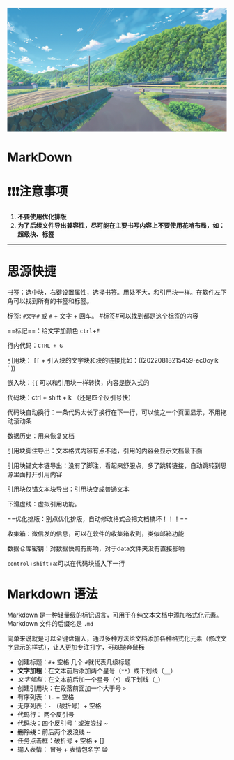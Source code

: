 ![image](assets/37%202-20221005172053-srd9ghs.jpg)

# MarkDown

# ❗❗❗**注意事项**

1. **不要使用优化排版**
2. **为了后续文件导出兼容性，尽可能在主要书写内容上不要使用花哨布局，如：超级块、标签**

---

# 思源快捷

书签：选中块，右键设置属性，选择书签。用处不大，和引用块一样。在软件左下角可以找到所有的书签和标签。

标签: `#文字#` 或 `#` + 文字 + 回车。 #标签#可以找到都是这个标签的内容

==标记==：给文字加颜色 `ctrl`+`E`

行内代码：`CTRL + G`

引用块： `[[` + 引入块的文字块和块的链接比如：((20220818215459-ec0oyik ''))

嵌入块：`{{` 可以和引用块一样转换，内容是嵌入式的

代码块：ctrl + shift + k  （还是四个反引号快）

代码块自动换行：一条代码太长了换行在下一行，可以使之一个页面显示，不用拖动滚动条

数据历史：用来恢复文档

引用块脚注导出：文本格式内容有点不适，引用的内容会显示文档最下面

引用块锚文本链导出：没有了脚注，看起来舒服点，多了跳转链接，自动跳转到思源里面打开引用内容

引用块仅锚文本块导出：引用块变成普通文本

下滑虚线：虚拟引用功能。

==优化排版：别点优化排版，自动修改格式会把文档搞坏！！！==

收集箱：微信发的信息，可以在软件的收集箱收到，类似邮箱功能

数据仓库密钥：对数据快照有影响，对于data文件夹没有直接影响

`control`+`shift`+`a`:可以在代码块插入下一行

# Markdown 语法

[Markdown](https://markdown.com.cn/) 是一种轻量级的标记语言，可用于在纯文本文档中添加格式化元素。Markdown 文件的后缀名是 `.md`

简单来说就是可以全键盘输入，通过多种方法给文档添加各种格式化元素（修改文字显示的样式），让人更加专注打字，~~可以抛弃鼠标~~

* 创建标题：`#`​+ 空格 几个 `#`​ 就代表几级标题
* **文字加粗**：在文本前后添加两个星号（`**`​​）或下划线（`__`​​）
* *文字倾斜*：在文本前后加一个星号（`*`​）或下划线（`_`​）
* 创建引用块：在段落前面加一个大于号 `>`​
* 有序列表：`1.`​ + 空格
* 无序列表：`-`​ （破折号）+ 空格
* 代码行： 两个反引号
* 代码块：四个反引号  `  或波浪线  ~
* ~~删除线~~：前后两个波浪线 ~
* 任务点击框：破折号 + 空格 + []
* 输入表情： 冒号 + 表情包名字  😁

‍

